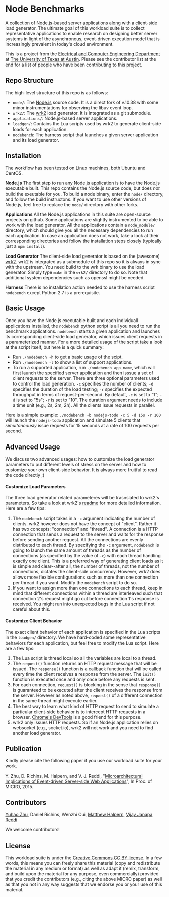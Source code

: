 # Node Benchmarks
A collection of Node.js-based server applications along with a client-side load generator. The ultimate goal of this workload suite is to collect representative applications to enable research on designing better server systems in light of the asynchronous, event-driven execution model that is increasingly prevalent in today's cloud environment.

This is a project from the [Electrical and Computer Engineering Department](http://www.ece.utexas.edu/) at [The University of Texas at Austin](http://www.utexas.edu/). Please see the contributor list at the end for a list of people who have been contributing to this project.

## Repo Structure
The high-level structure of this repo is as follows:

* `node/`: The [Node.js](https://github.com/nodejs/node) source code. It is a direct fork of v.10.38 with some minor instrumentations for observing the libuv event loop.
* `wrk2/`: The [wrk2](https://github.com/giltene/wrk2) load generator. It is integrated as a git submodule.
* `applications/`: Node.js-based server applications.
* `loadgen/`: Contains the Lua scripts used by wrk2 to generate client-side loads for each application.
* `nodebench`: The harness script that launches a given server application and its load generator.

## Installation
The workflow has been tested on Linux machines, both Ubuntu and CentOS.

**Node.js** The first step to run any Node.js application is to have the Node.js executable built. This repo contains the Node.js source code, but does *not* build the exeutable for you. To build a node binary, enter the `node/` directory, and follow the build instructons. If you want to use other versions of Node.js, feel free to replace the `node/` directory with other forks.

**Applications** All the Node.js applications in this suite are open-source projects on github. Some applications are slightly instrumented to be able to work with the load generator. All the applications contain a `node_module/` directory, which should give you all the necessary dependencies to run each application. In case an application does not work, take a look at their corresponding directories and follow the installation steps closely (typically just a `npm install`).

**Load Generator** The client-side load generator is based on the (awesome) [wrk2](https://github.com/giltene/wrk2). wrk2 is integrated as a submodule of this repo so it is always in sync with the upstream. You need build to the wrk binary to use the load generator. Simply type `make` in the `wrk2/` directory to do so. Note that additional system dependencies such as openssl might be needed.

**Harness** There is no installation action needed to use the harness script `nodebench` except Python 2.7 is a prerequisite.

## Basic Usage
Once you have the Node.js executable built and each individuall applications installed, the `nodebench` python script is all you need to run the benchmark applications. `nodebench` starts a given application and launches its corresponding client-side load generator, which issues client requests in a parameterized manner. For a more detailed usage of the script take a look at the script itself, but here is a quick summary:
* Run `./nodebench -h` to get a basic usage of the scipt.
* Run `./nodebench -l` to show a list of support applications.
* To run a supported application, run `./nodebench app_name`, which will first launch the specified server application and then isssue a set of client requests to the server. There are three optional parameters used to control the load generation. `-c` specifies the number of clients; `-d` specifies the duration of the load testing; `-r` specifies the expected throughput in terms of request-per-second. By default, `-c` is set to "1"; `-d` is set to "5s"; `-r` is set to "10". The duration argument needs to include a time unit (e.g., 2s, 2m, 2h). All the clients issue requests in parallel.

Here is a simple example: `./nodebench -b nodejs-todo -c 5 -d 15s -r 100` will launch the `nodejs-todo` application and simulate 5 clients that *simultaneously* issue requests for 15 seconds at a rate of 100 requests per second.

## Advanced Usage

We discuss two advanced usages: how to customize the load generator parameters to put different levels of stress on the server and how to customize your own client-side behavior. It is always more fruitful to read the code directly ;)

#### Customize Load Parameters
The three load generator related parameteres will be trasnslated to wrk2's parameters. So take a look at wrk2's [readme](https://github.com/giltene/wrk2/tree/c4250acb6921c13f8dccfc162d894bd7135a2979) for more detailed information. Here are a few tips:

1. The `nodebench` script takes in a `-c` argument indicating the number of clients. wrk2 however does not have the concept of "client". Rather it has two concepts: "connection" and "thread". A connection is a HTTP connection that sends a request to the server and waits for the response before sending another request. All the connections are evenly distributed to each thread. By specifying the `-c` argument, `nodebench` is going to launch the same amount of threads as the number of connections (as specified by the value of `-c`) with each thread handling exactly one client. This is a preferred way of generating client loads as it is simple and clear--after all, the number of threads, not the number of connections, dictates the client-side concurrency. However, wrk2 does allows more flexible configurations such as more than one connection per thread if you want. Modify the `nodebench` script to do so.
2. If you want to assign more than one connections to each thread, keep in mind that different connections within a thread are interleaved such that connection 2's request might go out before connection 1's response is received. You might run into unexpected bugs in the Lua script if not careful about this.

#### Customize Client Behavior
The exact client behavior of each application is specified in the Lua scripts in the `loadgen/` directory. We have hard-coded some representative behaviors for each application, but feel free to modify the Lua script. Here are a few tips:

1. The Lua script is thread local so all the variables are local to a thread.
2. The `request()` function returns an HTTP request message that will be issued. The `response()` function is a callback function that will be called every time the client receives a response from the server. The `init()` function is executed once and only once before any requests is sent.
3. For each connection, `request()` is blocking in the sense that `response()` is guaranteed to be executed after the client receives the response from the server. However as noted above, `request()` of a different connection in the same thread might execute earlier.
4. The best way to learn what kind of HTTP request to send to simulate a particular client-side behavior is to intercept HTTP requests in a browser. [Chrome's DevTools](https://developer.chrome.com/devtools/docs/network) is a good friend for this purpose.
5. wrk2 only issues HTTP requests. So if an Node.js application relies on websocket (e.g., socket.io), wrk2 will not work and you need to find another load generator.

## Publication
Kindly please cite the following paper if you use our workload suite for your work.

Y. Zhu, D. Richins, M. Halpern, and V. J. Reddi, "[Microarchitectural Implications of Event-driven Server-side Web Applications](http://yuhaozhu.com/pubs/micro15.pdf)", In Proc. of MICRO, 2015.

## Contributors
[Yuhao Zhu](http://yuhaozhu.com/), Daniel Richins, Wenzhi Cui, [Matthew Halpern](http://matthewhalpern.com/), [Vijay Janapa Reddi](http://3nity.io/~vj/)

We welcome contributors!

## License
This workload suite is under the [Creative Commons CC BY license](https://creativecommons.org/licenses/by/4.0/). In a few words, this means you can freely share this material (copy and redistribute the material in any medium or format) as well as adapt it (remix, transform, and build upon the material for any purpose, even commercially) provided that you credit the contributors (e.g., citing the above MICRO paper) as well as that you not in any way suggests that we endorse you or your use of this material.
